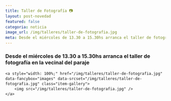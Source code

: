 ```yaml
---
title: Taller de Fotografía 📷
layout: post-novedad
featured: false
categoria: noticia
image_url: /img/talleres/taller-de-fotografia.jpg
meta: Desde el miércoles de 13.30 a 15.30hs arranca el taller de fotografía en la vecinal del paraje
--- 
```



<h3>Desde el miércoles de 13.30 a 15.30hs arranca el taller de fotografía en la vecinal del paraje</h3>

<div style="position: relative;">
	<div class="gallery col-3">

	<a style="width: 100%;" href="/img/talleres/taller-de-fotografia.jpg" data-fancybox="images" data-srcset="/img/talleres/taller-de-fotografia.jpg" class="item-gallery">
		<img src="/img/talleres/taller-de-fotografia.jpg" />
	</a>

</div>
</div>

